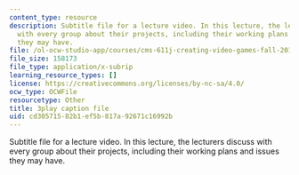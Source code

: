 ```yaml
---
content_type: resource
description: Subtitle file for a lecture video. In this lecture, the lecturers discuss
  with every group about their projects, including their working plans and issues
  they may have.
file: /ol-ocw-studio-app/courses/cms-611j-creating-video-games-fall-2014/cd30571582b1ef5b817a92671c16992b_SODYb6YPPLk.srt
file_size: 158173
file_type: application/x-subrip
learning_resource_types: []
license: https://creativecommons.org/licenses/by-nc-sa/4.0/
ocw_type: OCWFile
resourcetype: Other
title: 3play caption file
uid: cd305715-82b1-ef5b-817a-92671c16992b
---
```

Subtitle file for a lecture video. In this lecture, the lecturers discuss with every group about their projects, including their working plans and issues they may have.